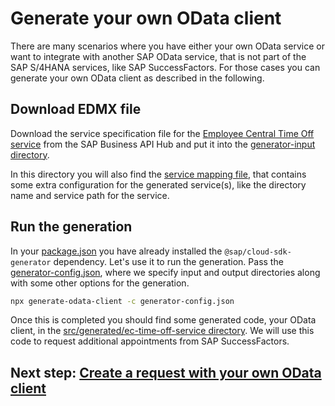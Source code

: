 # Generate your own OData client
There are many scenarios where you have either your own OData service or want to integrate with another SAP OData service, that is not part of the SAP S/4HANA services, like SAP SuccessFactors. For those cases you can generate your own OData client as described in the following.

## Download EDMX file
Download the service specification file for the [Employee Central Time Off service](https://api.sap.com/api/ECTimeOff/overview) from the SAP Business API Hub and put it into the [generator-input directory](../generator-input/).

In this directory you will also find the [service mapping file](../generator-input/service-mapping.json), that contains some extra configuration for the generated service(s), like the directory name and service path for the service.

## Run the generation
In your [package.json](../package.json) you have already installed the `@sap/cloud-sdk-generator` dependency. Let's use it to run the generation. Pass the [generator-config.json](../generator-config.json), where we specify input and output directories along with some other options for the generation.
```sh
npx generate-odata-client -c generator-config.json
```
Once this is completed you should find some generated code, your OData client, in the [src/generated/ec-time-off-service directory](../src/generated/ec-time-off-service). We will use this code to request additional appointments from SAP SuccessFactors.

## Next step: [Create a request with your own OData client](06-use-odata-client.md)
